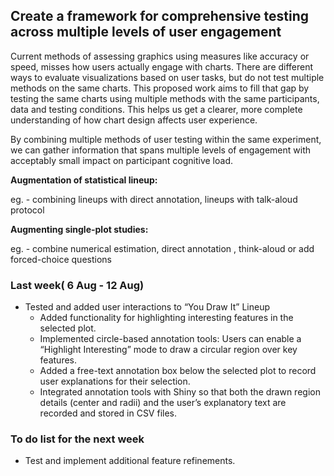## Create a framework for comprehensive testing across multiple levels of user engagement

Current methods of assessing graphics using measures like accuracy or speed, misses how users actually engage with charts. There are different ways to evaluate visualizations based on user tasks, but do not test multiple methods on the same charts. This proposed work aims to fill that gap by testing the same charts using multiple methods with the same participants, data and testing conditions. This helps us get a clearer, more complete understanding of how chart design affects user experience.

By combining multiple methods of user testing within the same experiment, we can gather information that spans multiple levels of engagement with acceptably small impact on participant cognitive load.

**Augmentation of statistical lineup:**

eg. - combining lineups with direct annotation, lineups with talk-aloud protocol

**Augmenting single-plot studies:**

eg. - combine numerical estimation, direct annotation , think-aloud or add forced-choice questions

### Last week( 6 Aug - 12 Aug)

-   Tested and added user interactions to “You Draw It” Lineup
    -   Added functionality for highlighting interesting features in the selected plot.
    -   Implemented circle-based annotation tools: Users can enable a “Highlight Interesting” mode to draw a circular region over key features.
    -   Added a free-text annotation box below the selected plot to record user explanations for their selection.
    -   Integrated annotation tools with Shiny so that both the drawn region details (center and radii) and the user’s explanatory text are recorded and stored in CSV files.

### To do list for the next week

-   Test and implement additional feature refinements.
